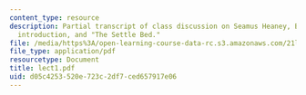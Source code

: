 ```yaml
---
content_type: resource
description: Partial transcript of class discussion on Seamus Heaney, Beowulf, translator's
  introduction, and "The Settle Bed."
file: /media/https%3A/open-learning-course-data-rc.s3.amazonaws.com/21l-315-prizewinners-spring-2007/d05c4253520e723c2df7ced657917e06_lect1.pdf
file_type: application/pdf
resourcetype: Document
title: lect1.pdf
uid: d05c4253-520e-723c-2df7-ced657917e06
---
```

